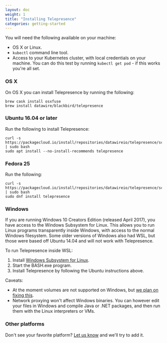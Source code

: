 ```yaml
---
layout: doc
weight: 1
title: "Installing Telepresence"
categories: getting-started
---
```


You will need the following available on your machine:

* OS X or Linux.
* `kubectl` command line tool.
* Access to your Kubernetes cluster, with local credentials on your machine.
  You can do this test by running `kubectl get pod` - if this works you're all set.

### OS X

On OS X you can install Telepresence by running the following:

```
brew cask install osxfuse
brew install datawire/blackbird/telepresence
```

### Ubuntu 16.04 or later

Run the following to install Telepresence:

```
curl -s https://packagecloud.io/install/repositories/datawireio/telepresence/script.deb.sh | sudo bash
sudo apt install --no-install-recommends telepresence
```

### Fedora 25

Run the following:

```
curl -s https://packagecloud.io/install/repositories/datawireio/telepresence/script.rpm.sh | sudo bash
sudo dnf install telepresence
```

### Windows

If you are running Windows 10 Creators Edition (released April 2017), you have access to the Windows Subsystem for Linux.
This allows you to run Linux programs transparently inside Windows, with access to the normal Windows filesystem.
Some older versions of Windows also had WSL, but those were based off Ubuntu 14.04 and will not work with Telepresence.

To run Telepresence inside WSL:

1. Install [Windows Subsystem for Linux](https://msdn.microsoft.com/en-us/commandline/wsl/install_guide).
2. Start the BASH.exe program.
3. Install Telepresence by following the Ubuntu instructions above.

Caveats:

* At the moment volumes are not supported on Windows, but [we plan on fixing this](https://github.com/datawire/telepresence/issues/115).
* Network proxying won't affect Windows binaries.
  You can however edit your files in Windows and compile Java or .NET packages, and then run them with the Linux interpreters or VMs.

### Other platforms

Don't see your favorite platform?
[Let us know](https://github.com/datawire/telepresence/issues/new) and we'll try to add it. 
